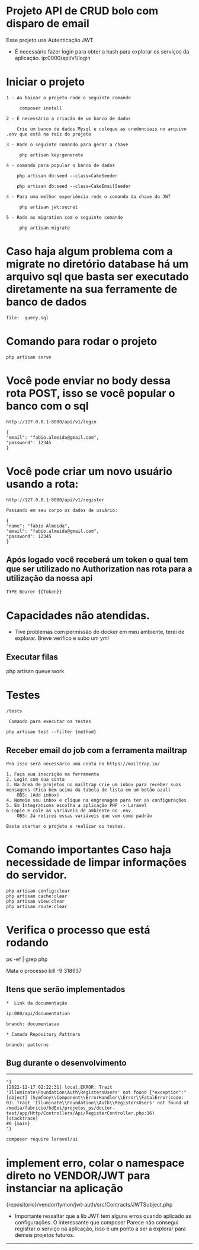 # Projeto API de CRUD bolo com disparo de email
Esse projeto usa Autenticação JWT

* É necessário fazer login para obter a hash para explorar os serviços da aplicação.
    ip:0000/api/v1/login

# Iniciar o projeto
    1 - Ao baixar o projeto rode o seguinte comando
    
         composer install 

    2 - É necessário a criação de um banco de dados

        Crie um banco de dados Mysql e coloque as credenciais no arquivo .env que está na raiz do projeto

    3 - Rode o seguinte comando para gerar a chave
        
         php artisan key:generate 

    4 - comando para popular o banco de dados

        php artisan db:seed --class=CakeSeeder

        php artisan db:seed --class=CakeEmailSeeder
    
    4 - Para uma melhor experiência rode o comando da chave do JWT
        
         php artisan jwt:secret 

    5 - Rode as migration com o seguinte comando
        
         php artisan migrate 
# Caso haja algum problema com a migrate no diretório database há um arquivo sql que basta ser executado diretamente na sua ferramente de banco de dados
    file:  query.sql 

    
# Comando para rodar o projeto
    php artisan serve

# Você pode enviar no body dessa rota POST, isso se você popular o banco com o sql
    http://127.0.0.1:8000/api/v1/login

    {
    "email": "fabio.almeida@gmail.com",
    "password": 12345
    }
# Você pode criar um novo usuário usando a rota:
    http://127.0.0.1:8000/api/v1/register

    Passando em seu corpo os dados de usuário:

    {
    "name": "fabio Almeida",
    "email": "fabio.almeida@gmail.com",
    "password": 12345
    }


## Após logado você receberá um token o qual tem que ser utilizado no Authorization nas rota para a utilização da nossa api
    TYPE Bearer {{Token}}

# Capacidades não atendidas.
* Tive problemas com permissão do docker em meu ambiente, terei de explorar. Breve verifico e subo um yml

## Executar filas
php artisan queue:work

# Testes
    /tests

     Comando para executar os testes  
    
    php artisan test --filter {method}


## Receber email do job com a ferramenta mailtrap
    Pra isso será necessário uma conta no https://mailtrap.io/

    1. Faça sua inscrição na ferramenta
    2. Login com sua conta
    3. Na área de projetos no mailtrap crie um inbox para receber suas mensagens (Fica bem acima da tabela de lista em um botão azul)
        OBS: (Add inbox)
    4. Nomeie seu inbox e clique na engrenagem para ter as configurações
    5. Em Integrations escolha a aplicação PHP -> Laravel
    6 Copie e cole as variáveis de ambiente no .env
        OBS: Já retirei essas variáveis que vem como padrão
    
    Basta startar o projeto e realizar os testes.

# Comando importantes Caso haja necessidade de limpar informações do servidor.
    php artisan config:clear
    php artisan cache:clear
    php artisan view:clear
    php artisan route:clear

# Verifica o processo que está rodando
ps -ef | grep php

Mata o processo
kill -9 318937

## Itens que serão implementados
    *  Link da documentação 

    ip:000/api/documentation
    
    branch: documentacao

    * Camada Repository Pattners
    
    branch: patterns




## Bug durante o desenvolvimento

-----------------------------------------------------------------------------------------------------------------------------------------
    "} 
    [2022-12-17 02:22:31] local.ERROR: Trait 'Illuminate\Foundation\Auth\RegistersUsers' not found {"exception":"[object] (Symfony\\Component\\ErrorHandler\\Error\\FatalError(code: 0): Trait 'Illuminate\\Foundation\\Auth\\RegistersUsers' not found at /media/fabricio/hdExt/projetos_ps/doctor-test/app/Http/Controllers/Api/RegisterController.php:16)
    [stacktrace]
    #0 {main}
    "} 

    composer require laravel/ui

# implement erro, colar o namespace direto no VENDOR/JWT para instanciar na aplicação
   {repositorio}/vendor/tymon/jwt-auth/src/Contracts/JWTSubject.php

* Importante ressaltar que a lib JWT tem alguns erros quando aplicado as configurações. O interessante que  composer
Parece não consegui registrar o serviço na aplicação, isso é um ponto a ser a explorar para demais projetos futuros.


----------------------------------------------------------------------------------------------------------------------------------------
